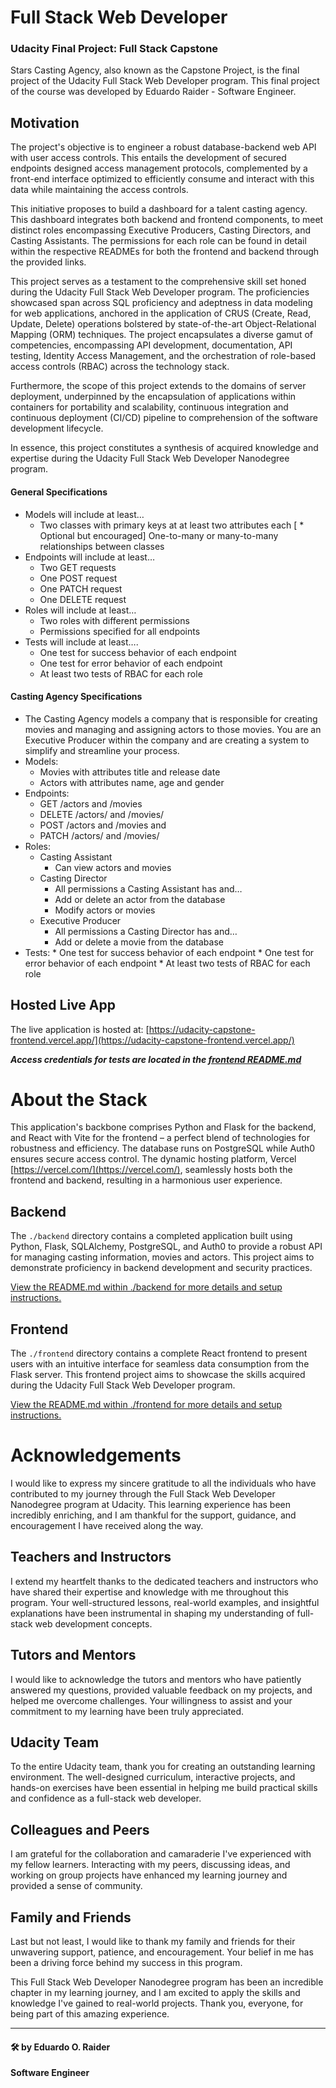 # Full Stack Web Developer

### **Udacity Final Project: Full Stack Capstone**

Stars Casting Agency, also known as the Capstone Project, is the final project of the Udacity Full Stack Web Developer program. This final project of the course was developed by Eduardo Raider - Software Engineer.

## Motivation

The project's objective is to engineer a robust database-backend web API with user access controls. This entails the development of secured endpoints designed access management protocols, complemented by a front-end interface optimized to efficiently consume and interact with this data while maintaining the access controls.

This initiative proposes to build a dashboard for a talent casting agency. This dashboard integrates both backend and frontend components, to meet distinct roles encompassing Executive Producers, Casting Directors, and Casting Assistants. The permissions for each role can be found in detail within the respective READMEs for both the frontend and backend through the provided links.

This project serves as a testament to the comprehensive skill set honed during the Udacity Full Stack Web Developer program. The proficiencies showcased span across SQL proficiency and adeptness in data modeling for web applications, anchored in the application of CRUS (Create, Read, Update, Delete) operations bolstered by state-of-the-art Object-Relational Mapping (ORM) techniques. The project encapsulates a diverse gamut of competencies, encompassing API development, documentation, API testing, Identity Access Management, and the orchestration of role-based access controls (RBAC) across the technology stack.

Furthermore, the scope of this project extends to the domains of server deployment, underpinned by the encapsulation of applications within containers for portability and scalability, continuous integration and continuous deployment (CI/CD) pipeline to comprehension of the software development lifecycle.

In essence, this project constitutes a synthesis of acquired knowledge and expertise during the Udacity Full Stack Web Developer Nanodegree program.

#### General Specifications
 * Models will include at least…
	 * Two classes with primary keys at at least two attributes each
	[ * Optional but encouraged] One-to-many or many-to-many relationships between classes
 * Endpoints will include at least…
	 * Two GET requests
	 * One POST request
	 * One PATCH request
	 * One DELETE request
 * Roles will include at least…
	 * Two roles with different permissions
	 * Permissions specified for all endpoints
 * Tests will include at least….
	 * One test for success behavior of each endpoint
	 * One test for error behavior of each endpoint
	 * At least two tests of RBAC for each role

#### Casting Agency Specifications
 * The Casting Agency models a company that is responsible for creating movies and managing and assigning actors to those movies. You are an Executive Producer within the company and are creating a system to simplify and streamline your process.
 * Models:
	 * Movies with attributes title and release date
	 * Actors with attributes name, age and gender
 * Endpoints:
	 * GET /actors and /movies
	 * DELETE /actors/ and /movies/
	 * POST /actors and /movies and
	 * PATCH /actors/ and /movies/
 * Roles:
	 * Casting Assistant
		 * Can view actors and movies
	 * Casting Director
		 * All permissions a Casting Assistant has and…
		 * Add or delete an actor from the database
		 * Modify actors or movies
	 * Executive Producer
		 * All permissions a Casting Director has and…
		 * Add or delete a movie from the database
 * Tests:
		 * One test for success behavior of each endpoint
		 * One test for error behavior of each endpoint
		 * At least two tests of RBAC for each role

## Hosted Live App

The live application is hosted at: [https://udacity-capstone-frontend.vercel.app/](https://udacity-capstone-frontend.vercel.app/)

**_Access credentials for tests are located in the [frontend README.md](./frontend/README.md)_**

# About the Stack

This application's backbone comprises Python and Flask for the backend, and React with Vite for the frontend – a perfect blend of technologies for robustness and efficiency. The database runs on PostgreSQL while Auth0 ensures secure access control. The dynamic hosting platform, Vercel [https://vercel.com/](https://vercel.com/), seamlessly hosts both the frontend and backend, resulting in a harmonious user experience.

## Backend

The `./backend` directory contains a completed application built using Python, Flask, SQLAlchemy, PostgreSQL, and Auth0 to provide a robust API for managing casting information, movies and actors. This project aims to demonstrate proficiency in backend development and security practices.

[View the README.md within ./backend for more details and setup instructions.](./backend/README.md)

## Frontend

The `./frontend` directory contains a complete React frontend to present users with an intuitive interface for seamless data consumption from the Flask server. This frontend project aims to showcase the skills acquired during the Udacity Full Stack Web Developer program.

[View the README.md within ./frontend for more details and setup instructions.](./frontend/README.md)

# Acknowledgements

I would like to express my sincere gratitude to all the individuals who have contributed to my journey through the Full Stack Web Developer Nanodegree program at Udacity. This learning experience has been incredibly enriching, and I am thankful for the support, guidance, and encouragement I have received along the way.

## Teachers and Instructors

I extend my heartfelt thanks to the dedicated teachers and instructors who have shared their expertise and knowledge with me throughout this program. Your well-structured lessons, real-world examples, and insightful explanations have been instrumental in shaping my understanding of full-stack web development concepts.

## Tutors and Mentors

I would like to acknowledge the tutors and mentors who have patiently answered my questions, provided valuable feedback on my projects, and helped me overcome challenges. Your willingness to assist and your commitment to my learning have been truly appreciated.

## Udacity Team

To the entire Udacity team, thank you for creating an outstanding learning environment. The well-designed curriculum, interactive projects, and hands-on exercises have been essential in helping me build practical skills and confidence as a full-stack web developer.

## Colleagues and Peers

I am grateful for the collaboration and camaraderie I've experienced with my fellow learners. Interacting with my peers, discussing ideas, and working on group projects have enhanced my learning journey and provided a sense of community.

## Family and Friends

Last but not least, I would like to thank my family and friends for their unwavering support, patience, and encouragement. Your belief in me has been a driving force behind my success in this program.

This Full Stack Web Developer Nanodegree program has been an incredible chapter in my learning journey, and I am excited to apply the skills and knowledge I've gained to real-world projects. Thank you, everyone, for being part of this amazing experience.

____

#### 🛠 by Eduardo O. Raider
**Software Engineer**